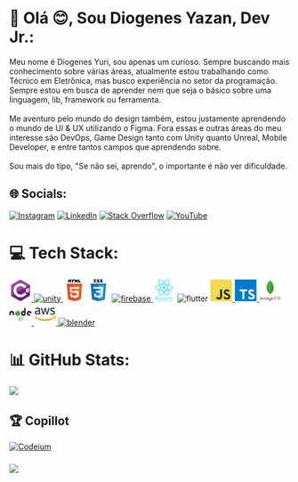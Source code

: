  # 💫 Olá 😊, Sou Diogenes Yazan, Dev Jr.:
Meu nome é Diogenes Yuri, sou apenas um curioso. Sempre buscando mais conhecimento sobre várias áreas, atualmente estou trabalhando como Técnico em Eletrônica, mas busco experiência no setor da programação. Sempre estou em busca de aprender nem que seja o básico sobre uma linguagem, lib, framework ou ferramenta.<br><br>Me aventuro pelo mundo do design também, estou justamente aprendendo o mundo de UI & UX utilizando o Figma. Fora essas e outras áreas do meu interesse são DevOps, Game Design tanto com Unity quanto Unreal, Mobile Developer, e entre tantos campos que aprendendo sobre.<br><br>Sou mais do tipo, "Se não sei, aprendo", o importante é não ver dificuldade.


## 🌐 Socials:
[![Instagram](https://img.shields.io/badge/Instagram-%23E4405F.svg?logo=Instagram&logoColor=white)](https://www.instagram.com/diognes_yazan/?hl=pt-br) [![LinkedIn](https://img.shields.io/badge/LinkedIn-%230077B5.svg?logo=linkedin&logoColor=white)](https://linkedin.com/in/diogenesyuri/) [![Stack Overflow](https://img.shields.io/badge/-Stackoverflow-FE7A16?logo=stack-overflow&logoColor=white)](https://stackoverflow.com/users/https://stackoverflow.com/users/16248317/yazan-the-god) [![YouTube](https://img.shields.io/badge/YouTube-%23FF0000.svg?logo=YouTube&logoColor=white)](https://youtube.com/@https://www.youtube.com/channel/UCihTJT0za6Cu3A-JcfaTl7g) 

# 💻 Tech Stack:
  <p align="left"> <a href="https://www.w3schools.com/cs/" target="_blank" rel="noreferrer">
      <img src="https://raw.githubusercontent.com/devicons/devicon/master/icons/csharp/csharp-original.svg" alt="csharp"
        width="40" height="40" /> </a> <a href="https://www.w3schools.com/css/" target="_blank" rel="noreferrer">
         <a href="https://unity.com/" target="_blank" rel="noreferrer">
      <img
        src="https://www.vectorlogo.zone/logos/unity3d/unity3d-icon.svg" alt="unity" width="40" height="40" /> </a>
      <img src="https://raw.githubusercontent.com/devicons/devicon/master/icons/html5/html5-original-wordmark.svg"
        alt="html5" width="40" height="40" /> </a>
      <img src="https://raw.githubusercontent.com/devicons/devicon/master/icons/css3/css3-original-wordmark.svg"
        alt="css3" width="40" height="40" /> </a> <a href="https://firebase.google.com/" target="_blank"
      rel="noreferrer">
      <img src="https://www.vectorlogo.zone/logos/firebase/firebase-icon.svg" alt="firebase" width="40" height="40" />
    </a><a href="https://flutter.dev" target="_blank" rel="noreferrer">
     <img src="https://raw.githubusercontent.com/devicons/devicon/master/icons/react/react-original-wordmark.svg"
        alt="react" width="40" height="40" /></a> 
      <img src="https://www.vectorlogo.zone/logos/flutterio/flutterio-icon.svg" alt="flutter" width="40" height="40" />
    </a> <a href="https://www.w3.org/html/" target="_blank" rel="noreferrer">
       <a href="https://developer.mozilla.org/en-US/docs/Web/JavaScript"
      target="_blank" rel="noreferrer">
      <img src="https://raw.githubusercontent.com/devicons/devicon/master/icons/javascript/javascript-original.svg"
        alt="javascript" width="40" height="40" /> </a> <a href="https://www.mongodb.com/" target="_blank"
      rel="noreferrer">
      <a href="https://www.typescriptlang.org/" target="_blank" rel="noreferrer"> <img src="https://raw.githubusercontent.com/devicons/devicon/master/icons/typescript/typescript-original.svg" alt="typescript" width="40" height="40"/> </a>
      <img src="https://raw.githubusercontent.com/devicons/devicon/master/icons/mongodb/mongodb-original-wordmark.svg" alt="mongodb" width="40" height="40" />
     <a href="https://nodejs.org" target="_blank" rel="noreferrer"> <img src="https://raw.githubusercontent.com/devicons/devicon/master/icons/nodejs/nodejs-original-wordmark.svg" alt="nodejs" width="40" height="40" /> </a> <a href="https://reactjs.org/" target="_blank" rel="noreferrer">
       <a href="https://aws.amazon.com" target="_blank" rel="noreferrer"> <img src="https://raw.githubusercontent.com/devicons/devicon/master/icons/amazonwebservices/amazonwebservices-original-wordmark.svg" alt="aws" width="40" height="40"/> </a> 
       <a href="https://www.blender.org/" target="_blank" rel="noreferrer"> <img src="https://download.blender.org/branding/community/blender_community_badge_white.svg" alt="blender" width="40" height="40"/> </a>
  </p>



# 📊 GitHub Stats:
![](https://github-readme-stats.vercel.app/api/top-langs/?username=DiogenesYazan&theme=dark&hide_border=false&include_all_commits=false&count_private=false&layout=compact)

## 🏆 Copillot
[![Codeium](https://codeium.com/badges/main)](https://codeium.com/profile/diogenes_yazan)

###
![](https://komarev.com/ghpvc/?username=DiogenesYazan&label=PROFILE+VIEWS)
###
<br clear="both">

